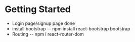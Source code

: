 # Getting Started

- Login page/signup page done
- install bootstrap -- npm install react-bootstrap bootstrap
- Routing
  -- npm i react-router-dom
